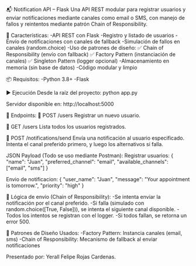 📬 Notification API – Flask
Una API REST modular para registrar usuarios y enviar notificaciones mediante canales como email o SMS, con manejo de fallos y reintentos mediante patrón Chain of Responsibility.

🚀 Características:
-API REST con Flask
-Registro y listado de usuarios
-Envío de notificaciones con canales de fallback
-Simulación de fallos en canales (random.choice)
-Uso de patrones de diseño:
    ✅ Chain of Responsibility (envío con fallback)
    ✅ Factory Pattern (instanciación de canales)
    ✅ Singleton Pattern (logger opcional)
-Almacenamiento en memoria (sin base de datos)
-Código modular y limpio

📦 Requisitos:
-Python 3.8+
-Flask

▶️ Ejecución
Desde la raíz del proyecto:
python app.py

Servidor disponible en:
http://localhost:5000


🔌 Endpoints:
📍 POST /users
Registrar un nuevo usuario.

📍 GET /users
Lista todos los usuarios registrados.

📍 POST /notifications/send
Envía una notificación al usuario especificado. Intenta el canal preferido primero, y luego los alternativos si falla.

JSON Payload (Todo se uso mediante Postman):
Registrar usuarios:
{
  "name": "Juan",
  "preferred_channel": "email",
  "available_channels": ["email", "sms"]
}

Envio de notificacion:
{
  "user_name": "Juan",
  "message": "Your appointment is tomorrow.",
  "priority": "high"
}

🔄 Lógica de envío (Chain of Responsibility):
-Se intenta enviar la notificación por el canal preferido.
-Si falla (simulado con random.choice([True, False])), se intenta el siguiente canal disponible.
-Todos los intentos se registran con el logger.
-Si todos fallan, se retorna un error 500.

🧰 Patrones de Diseño Usados:
-Factory Pattern: Instancia canales (email, sms)
-Chain of Responsibility: Mecanismo de fallback al enviar notificaciones

Presentado por: Yerall Felipe Rojas Cardenas.

